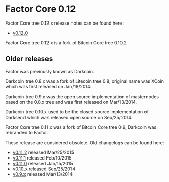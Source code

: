Factor Core 0.12
==================

Factor Core tree 0.12.x release notes can be found here:
- [v0.12.0](release-notes/litedash/release-notes-0.12.0.md)

Factor Core tree 0.12.x is a fork of Bitcoin Core tree 0.10.2



Older releases
--------------

Factor was previously known as Darkcoin.

Darkcoin tree 0.8.x was a fork of Litecoin tree 0.8, original name was XCoin
which was first released on Jan/18/2014.

Darkcoin tree 0.9.x was the open source implementation of masternodes based on
the 0.8.x tree and was first released on Mar/13/2014.

Darkcoin tree 0.10.x used to be the closed source implementation of Darksend
which was released open source on Sep/25/2014.

Factor Core tree 0.11.x was a fork of Bitcoin Core tree 0.9, Darkcoin was rebranded
to Factor.

These release are considered obsolete. Old changelogs can be found here:

- [v0.11.2](release-notes/litedash/release-notes-0.11.2.md) released Mar/25/2015
- [v0.11.1](release-notes/litedash/release-notes-0.11.1.md) released Feb/10/2015
- [v0.11.0](release-notes/litedash/release-notes-0.11.0.md) released Jan/15/2015
- [v0.10.x](release-notes/litedash/release-notes-0.10.0.md) released Sep/25/2014
- [v0.9.x](release-notes/litedash/release-notes-0.9.0.md) released Mar/13/2014
